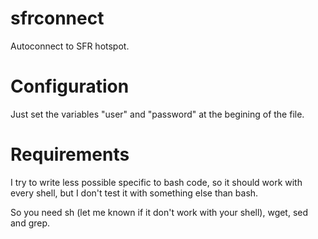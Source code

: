 # sfrconnect

Autoconnect to SFR hotspot.


# Configuration

Just set the variables "user" and "password" at the begining of the file.


# Requirements

I try to write less possible specific to bash code, so it should work with every shell, but I don't test it with something else than bash.

So you need sh (let me known if it don't work with your shell), wget, sed and grep.
